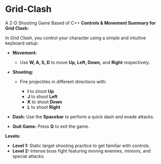 # Grid-Clash
A 2-D Shooting Game Based of C++
**Controls & Movement Summary for Grid Clash:**

In *Grid Clash*, you control your character using a simple and intuitive keyboard setup:

* **Movement:**

  * Use **W, A, S, D** to move **Up, Left, Down,** and **Right** respectively.

* **Shooting:**

  * Fire projectiles in different directions with:

    * **I** to shoot **Up**
    * **J** to shoot **Left**
    * **K** to shoot **Down**
    * **L** to shoot **Right**

* **Dash:** Use the **Spacebar** to perform a quick dash and evade attacks.

* **Quit Game:** Press **Q** to exit the game.

**Levels:**

* **Level 1:** Static target shooting practice to get familiar with controls.
* **Level 2:** Intense boss fight featuring moving enemies, minions, and special attacks.


